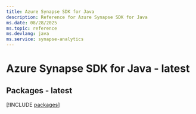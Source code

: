 ```yaml
---
title: Azure Synapse SDK for Java
description: Reference for Azure Synapse SDK for Java
ms.date: 08/28/2025
ms.topic: reference
ms.devlang: java
ms.service: synapse-analytics
---
```

# Azure Synapse SDK for Java - latest
## Packages - latest
[!INCLUDE [packages](synapse-index.md)]